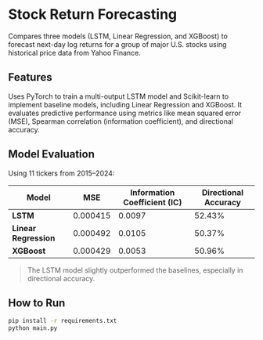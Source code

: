 # Stock Return Forecasting

Compares three models (LSTM, Linear Regression, and XGBoost) to forecast next-day log returns for a group of major U.S. stocks using historical price data from Yahoo Finance.

## Features

Uses PyTorch to train a multi-output LSTM model and Scikit-learn to implement baseline models, including Linear Regression and XGBoost. It evaluates predictive performance using metrics like mean squared error (MSE), Spearman correlation (information coefficient), and directional accuracy.


## Model Evaluation

Using 11 tickers from 2015–2024:

| Model              | MSE       | Information Coefficient (IC) | Directional Accuracy |
|-------------------|-----------|-------------------------------|----------------------|
| **LSTM**          | 0.000415  | 0.0097                        | 52.43%               |
| **Linear Regression** | 0.000492  | 0.0105                        | 50.37%               |
| **XGBoost**       | 0.000429  | 0.0053                        | 50.96%               |

> The LSTM model slightly outperformed the baselines, especially in directional accuracy.

## How to Run

```bash
pip install -r requirements.txt
python main.py
```
